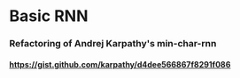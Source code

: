 # Basic RNN
### Refactoring of Andrej Karpathy's min-char-rnn
#### https://gist.github.com/karpathy/d4dee566867f8291f086